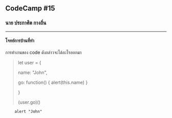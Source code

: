 ## CodeCamp #15

### นาย ประกาศิต กางถิ่น

---

#### โจทย์การบ้านที่ทำ

การทำงานของ code ดังกล่าวจะได้อะไรออกมา

> let user = {
>
> name: "John",
>
> go: function() { alert(this.name) }
>
> }
>
> (user.go)()

        alert "John"
